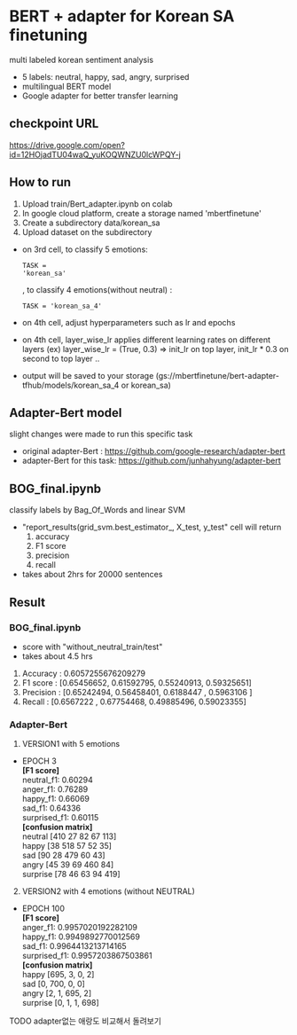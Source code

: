 # BERT + adapter for Korean SA finetuning
multi labeled korean sentiment analysis
- 5 labels: neutral, happy, sad, angry, surprised
- multilingual BERT model
- Google adapter for better transfer learning


## checkpoint URL
https://drive.google.com/open?id=12HOjadTU04waQ_yuKOQWNZU0lcWPQY-j


## How to run
1. Upload train/Bert_adapter.ipynb on colab
2. In google cloud platform, create a storage named 'mbertfinetune'
3. Create a subdirectory data/korean_sa
4. Upload dataset on the subdirectory

- on 3rd cell, to classify 5 emotions: <pre><code>TASK = 'korean_sa'</code></pre>, to classify 4 emotions(without neutral) : <pre><code>TASK = 'korean_sa_4'</code></pre>
- on 4th cell, adjust hyperparameters such as lr and epochs
- on 4th cell, layer_wise_lr applies different learning rates on different layers
    (ex) layer_wise_lr = (True, 0.3) => init_lr on top layer, init_lr * 0.3 on second to top layer ..

- output will be saved to your storage (gs://mbertfinetune/bert-adapter-tfhub/models/korean_sa_4 or korean_sa)


## Adapter-Bert model
slight changes were made to run this specific task
- original adapter-Bert : https://github.com/google-research/adapter-bert
- adapter-Bert for this task: https://github.com/junhahyung/adapter-bert


## BOG_final.ipynb
classify labels by Bag_Of_Words and linear SVM
- "report_results(grid_svm.best_estimator_, X_test, y_test" cell will return 
    1. accuracy
    2. F1 score
    3. precision
    4. recall
- takes about 2hrs for 20000 sentences


## Result
### BOG_final.ipynb
- score with "without_neutral_train/test"
- takes about 4.5 hrs
1. Accuracy : 0.6057255676209279
2. F1 score : [0.65456652, 0.61592795, 0.55240913, 0.59325651]
3. Precision :  [0.65242494, 0.56458401, 0.6188447 , 0.5963106 ]
4. Recall : [0.6567222 , 0.67754468, 0.49885496, 0.59023355]
### Adapter-Bert
1. VERSION1 with 5 emotions 
- EPOCH 3\
**[F1 score]**\
neutral_f1: 0.60294\
anger_f1: 0.76289\
happy_f1: 0.66069\
sad_f1:  0.64336\
surprised_f1: 0.60115\
**[confusion matrix]**\
neutral     [410 27 82 67 113]\
happy       [38 518 57 52 35]\
sad         [90 28 479 60 43]\
angry       [45 39 69 460 84]\
surprise    [78 46 63 94 419]

2. VERSION2 with 4 emotions (without NEUTRAL)
- EPOCH 100\
**[F1 score]**\
anger_f1: 0.9957020192282109\
happy_f1: 0.9949892770012569\
sad_f1: 0.9964413213714165\
surprised_f1: 0.9957203867503861\
**[confusion matrix]**\
happy       [695, 3, 0, 2]\
sad         [0, 700, 0, 0]\
angry       [2, 1, 695, 2]\
surprise    [0, 1, 1, 698]


TODO
adapter없는 애랑도 비교해서 돌려보기
